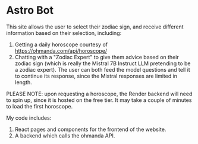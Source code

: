 # Astro Bot
This site allows the user to select their zodiac sign, and receive different information based on their selection, including:
1. Getting a daily horoscope courtesy of https://ohmanda.com/api/horoscope/
2. Chatting with a "Zodiac Expert" to give them advice based on their zodiac sign (which is really the Mistral 7B Instruct LLM pretending to be a zodiac expert). The user can both feed the model questions and tell it to continue its response, since the Mistral responses are limited in length.

PLEASE NOTE: upon requesting a horoscope, the Render backend will need to spin up, since it is hosted on the free tier. It may take a couple of minutes to load the first horoscope.


My code includes:
1. React pages and components for the frontend of the website.
2. A backend which calls the ohmanda API.
